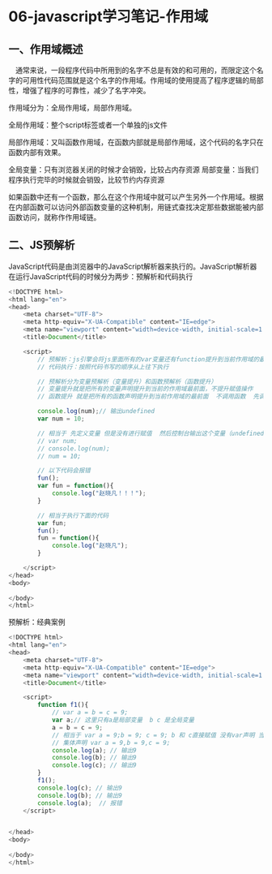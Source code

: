 # 06-javascript学习笔记-作用域

## 一、作用域概述

&emsp;通常来说，一段程序代码中所用到的名字不总是有效的和可用的，而限定这个名字的可用性代码范围就是这个名字的作用域。作用域的使用提高了程序逻辑的局部性，增强了程序的可靠性，减少了名字冲突。

作用域分为：全局作用域，局部作用域。

全局作用域：整个script标签或者一个单独的js文件

局部作用域：又叫函数作用域，在函数内部就是局部作用域，这个代码的名字只在函数内部有效果。

全局变量：只有浏览器关闭的时候才会销毁，比较占内存资源
局部变量：当我们程序执行完毕的时候就会销毁，比较节约内存资源

如果函数中还有一个函数，那么在这个作用域中就可以产生另外一个作用域。根据在内部函数可以访问外部函数变量的这种机制，用链式查找决定那些数据能被内部函数访问，就称作作用域链。


## 二、JS预解析

JavaScript代码是由浏览器中的JavaScript解析器来执行的。JavaScript解析器在运行JavaScript代码的时候分为两步：预解析和代码执行

```js
<!DOCTYPE html>
<html lang="en">
<head>
    <meta charset="UTF-8">
    <meta http-equiv="X-UA-Compatible" content="IE=edge">
    <meta name="viewport" content="width=device-width, initial-scale=1.0">
    <title>Document</title>

    <script>
        // 预解析：js引擎会将js里面所有的var变量还有function提升到当前作用域的最前面
        // 代码执行：按照代码书写的顺序从上往下执行

        // 预解析分为变量预解析（变量提升）和函数预解析（函数提升）
        // 变量提升就是把所有的变量声明提升到当前的作用域最前面，不提升赋值操作
        // 函数提升 就是把所有的函数声明提升到当前作用域的最前面  不调用函数  先调用函数 后声明函数 不会报错

        console.log(num);// 输出undefined
        var num = 10;

        // 相当于 先定义变量 但是没有进行赋值  然后控制台输出这个变量（undefined） 
        // var num;
        // console.log(num);
        // num = 10;

        // 以下代码会报错
        fun();
        var fun = function(){
            console.log("赵晓凡！！！");
        }

        // 相当于执行下面的代码
        var fun;
        fun();
        fun = function(){
            console.log("赵晓凡");
        }

    </script>
</head>
<body>
    
</body>
</html>

```

预解析：经典案例
```js
<!DOCTYPE html>
<html lang="en">
<head>
    <meta charset="UTF-8">
    <meta http-equiv="X-UA-Compatible" content="IE=edge">
    <meta name="viewport" content="width=device-width, initial-scale=1.0">
    <title>Document</title>

    <script>
        function f1(){
            // var a = b = c = 9; 
            var a;// 这里只有a是局部变量  b c 是全局变量
            a = b = c = 9;
            // 相当于 var a = 9;b = 9; c = 9; b 和 c直接赋值 没有var声明 当全局变量看待
            // 集体声明 var a = 9,b = 9,c = 9;
            console.log(a); // 输出9
            console.log(b); // 输出9
            console.log(c); // 输出9
        }
        f1();
        console.log(c); // 输出9
        console.log(b); // 输出9
        console.log(a);  // 报错
    </script>


</head>
<body>
    
</body>
</html>

```
















